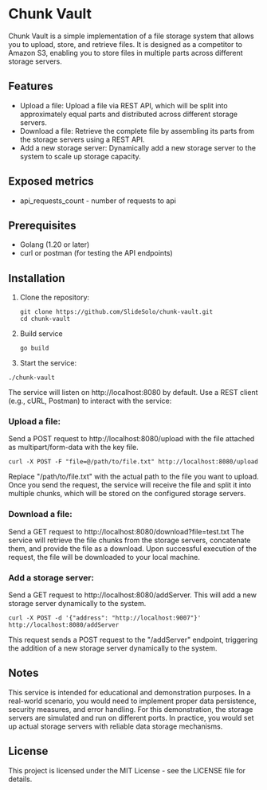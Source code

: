 # Chunk Vault

Chunk Vault is a simple implementation of a file storage system that allows you to upload, store, and retrieve files. It is designed as a competitor to Amazon S3, enabling you to store files in multiple parts across different storage servers.

## Features

- Upload a file: Upload a file via REST API, which will be split into approximately equal parts and distributed across different storage servers.
- Download a file: Retrieve the complete file by assembling its parts from the storage servers using a REST API.
- Add a new storage server: Dynamically add a new storage server to the system to scale up storage capacity.

## Exposed metrics
- api_requests_count - number of requests to api

## Prerequisites

- Golang (1.20 or later)
- curl or postman (for testing the API endpoints)

## Installation

1. Clone the repository:

   ```shell
   git clone https://github.com/SlideSolo/chunk-vault.git
   cd chunk-vault
    ```

2. Build service
   ```shell
   go build
   ```
   
3. Start the service:
```shell
./chunk-vault
```

The service will listen on http://localhost:8080 by default.
Use a REST client (e.g., cURL, Postman) to interact with the service:

### Upload a file: 
Send a POST request to http://localhost:8080/upload with the file attached as multipart/form-data with the key file.

```shell
curl -X POST -F "file=@/path/to/file.txt" http://localhost:8080/upload
```

Replace "/path/to/file.txt" with the actual path to the file you want to upload.
Once you send the request, the service will receive the file and split it into multiple chunks, which will be stored on the configured storage servers.

### Download a file: 
Send a GET request to http://localhost:8080/download?file=test.txt 
The service will retrieve the file chunks from the storage servers, concatenate them, and provide the file as a download.
Upon successful execution of the request, the file will be downloaded to your local machine.

### Add a storage server: 
Send a GET request to http://localhost:8080/addServer. This will add a new storage server dynamically to the system.

```shell
curl -X POST -d '{"address": "http://localhost:9007"}' http://localhost:8080/addServer
```

This request sends a POST request to the "/addServer" endpoint, triggering the addition of a new storage server dynamically to the system.

## Notes

This service is intended for educational and demonstration purposes. In a real-world scenario, you would need to implement proper data persistence, security measures, and error handling.
For this demonstration, the storage servers are simulated and run on different ports. In practice, you would set up actual storage servers with reliable data storage mechanisms.

## License
This project is licensed under the MIT License - see the LICENSE file for details.

